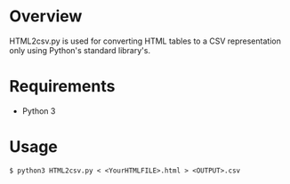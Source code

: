 # Overview
HTML2csv.py is used for converting HTML tables to a CSV representation only using Python's standard library's.

# Requirements 
- Python 3

# Usage

```
$ python3 HTML2csv.py < <YourHTMLFILE>.html > <OUTPUT>.csv
```

